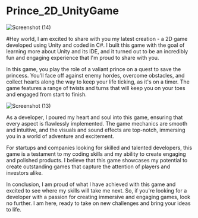 # Prince_2D_UnityGame

![Screenshot (14)](https://user-images.githubusercontent.com/101708836/226032267-4c7c5c11-07d0-4f6d-a957-539e7042d518.png)

#Hey world, I am excited to share with you my latest creation - a 2D game developed using Unity and coded in C#. I built this game with the goal of learning more about Unity and its IDE, and it turned out to be an incredibly fun and engaging experience that I'm proud to share with you.

In this game, you play the role of a valiant prince on a quest to save the princess. You'll face off against enemy hordes, overcome obstacles, and collect hearts along the way to keep your life ticking, as it's on a timer. The game features a range of twists and turns that will keep you on your toes and engaged from start to finish.

![Screenshot (13)](https://user-images.githubusercontent.com/101708836/226032327-a36f9638-36b3-4799-bcbe-7255f4d4f170.png)

As a developer, I poured my heart and soul into this game, ensuring that every aspect is flawlessly implemented. The game mechanics are smooth and intuitive, and the visuals and sound effects are top-notch, immersing you in a world of adventure and excitement.

For startups and companies looking for skilled and talented developers, this game is a testament to my coding skills and my ability to create engaging and polished products. I believe that this game showcases my potential to create outstanding games that capture the attention of players and investors alike.

In conclusion, I am proud of what I have achieved with this game and excited to see where my skills will take me next. So, if you're looking for a developer with a passion for creating immersive and engaging games, look no further. I am here, ready to take on new challenges and bring your ideas to life.
